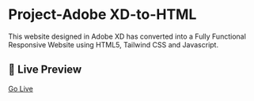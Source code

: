 # Project-Adobe XD-to-HTML

This website designed in Adobe XD has converted into a Fully Functional Responsive Website
using HTML5, Tailwind CSS and Javascript.

## 🔗 Live Preview

[Go Live](https://saddamhossain.com/nft-galaxy/index.html)
